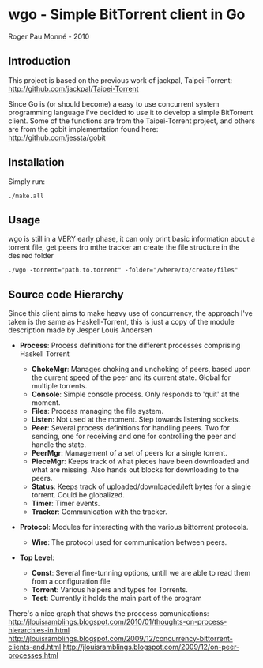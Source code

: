 wgo - Simple BitTorrent client in Go
==========

Roger Pau Monné - 2010

Introduction
------------

This project is based on the previous work of jackpal, Taipei-Torrent:
http://github.com/jackpal/Taipei-Torrent

Since Go is (or should become) a easy to use concurrent system programming
language I've decided to use it to develop a simple BitTorrent client. Some
of the functions are from the Taipei-Torrent project, and others are from
the gobit implementation found here:
http://github.com/jessta/gobit

Installation
------------

Simply run:

	./make.all

Usage
-----

wgo is still in a VERY early phase, it can only print basic information
about a torrent file, get peers fro mthe tracker an create the file
structure in the desired folder

	./wgo -torrent="path.to.torrent" -folder="/where/to/create/files"

Source code Hierarchy
---------------------

Since this client aims to make heavy use of concurrency, the approach I've
taken is the same as Haskell-Torrent, this is just a copy of the module
description made by Jesper Louis Andersen

   - **Process**: Process definitions for the different processes comprising Haskell Torrent
      - **ChokeMgr**: Manages choking and unchoking of peers, based upon the current speed of the peer
        and its current state. Global for multiple torrents.
      - **Console**: Simple console process. Only responds to 'quit' at the moment.
      - **Files**: Process managing the file system.
      - **Listen**: Not used at the moment. Step towards listening sockets.
      - **Peer**: Several process definitions for handling peers. Two for sending, one for receiving
        and one for controlling the peer and handle the state.
      - **PeerMgr**: Management of a set of peers for a single torrent.
      - **PieceMgr**: Keeps track of what pieces have been downloaded and what are missing. Also hands
        out blocks for downloading to the peers.
      - **Status**: Keeps track of uploaded/downloaded/left bytes for a single torrent. Could be globalized.
      - **Timer**: Timer events.
      - **Tracker**: Communication with the tracker.

   - **Protocol**: Modules for interacting with the various bittorrent protocols.
      - **Wire**: The protocol used for communication between peers.

   - **Top Level**:
      - **Const**: Several fine-tunning options, untill we are able to read them from a configuration file
      - **Torrent**: Various helpers and types for Torrents.
      - **Test**: Currently it holds the main part of the program

There's a nice graph that shows the proccess comunications:
	http://jlouisramblings.blogspot.com/2010/01/thoughts-on-process-hierarchies-in.html
	http://jlouisramblings.blogspot.com/2009/12/concurrency-bittorrent-clients-and.html
	http://jlouisramblings.blogspot.com/2009/12/on-peer-processes.html



